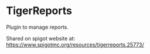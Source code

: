 # TigerReports
Plugin to manage reports.

Shared on spigot website at: https://www.spigotmc.org/resources/tigerreports.25773/
